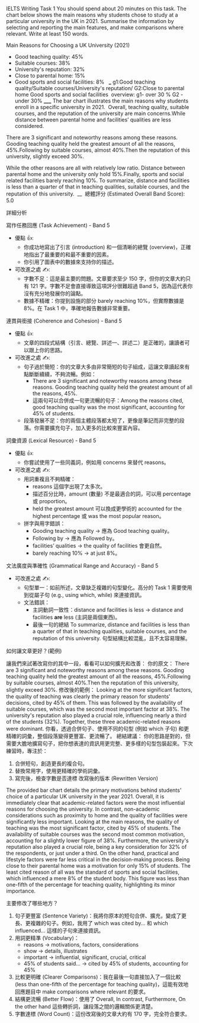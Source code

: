 IELTS Writing Task 1
You should spend about 20 minutes on this task.
The chart below shows the main reasons why students chose to study at a particular university in the UK in 2021.
Summarise the information by selecting and reporting the main features, and make comparisons where relevant.
Write at least 150 words.

Main Reasons for Choosing a UK University (2021)

- Good teaching quality: 45%
- Suitable courses: 38%
- University's reputation: 32%
- Close to parental home: 15%
- Good sports and social facilities: 8%
    **\_** g1:Good teaching quality/Suitable courses/University's reputation/
  G2:Close to parental home Good sports and social facilities  overview: g1- over 30 %
  G2 -under 30% **\_\_\_** The bar chart illustrates the main reasons why students enroll in a specific university in 2021. 
  Overall, teaching quality, suitable courses, and the reputation of the university are main concerns.While distance between parental home and facilities’ qualities are less considered.

There are 3 significant and noteworthy reasons among these reasons.
Gooding teaching quality held the greatest amount of all the reasons, 45%.Following by suitable courses, almost 40%.Then the reputation of this university, slightly exceed 30%.

While the other reasons are all with relatively low ratio.
Distance between parental home and the university only hold 15%.Finally, sports and social related facilities barely reaching 10%.
To summarize, distance and facilities is less than a quarter of that in teaching qualities, suitable courses, and the reputation of this university.  \_\_  總體評分 (Estimated Overall Band Score): 5.0

詳細分析

寫作任務回應 (Task Achievement) - Band 5

- 優點 👍:
  - 你成功地寫出了引言 (introduction) 和一個清晰的總覽 (overview)，正確地指出了最重要的和最不重要的因素。
  - 你引用了圖表中的數據來支持你的描述。
- 可改進之處 ✍️:
  - 字數不足：這是最主要的問題。文章要求至少 150 字，但你的文章大約只有 121 字。字數不足會直接導致這項評分很難超過 Band 5，因為這代表你沒有充分地發展你的論點。
  - 數據不精確：你提到設施的部分 barely reaching 10%，但實際數據是 8%。在 Task 1 中，準確地報告數據非常重要。

連貫與銜接 (Coherence and Cohesion) - Band 5

- 優點 👍:
  - 文章的四段式結構（引言、總覽、詳述一、詳述二）是正確的，讓讀者可以跟上你的思路。
- 可改進之處 ✍️:
  - 句子過於簡短：你的文章大多由非常簡短的句子組成，這讓文章讀起來有點斷斷續續，不夠流暢。例如：
    - There are 3 significant and noteworthy reasons among these reasons. Gooding teaching quality held the greatest amount of all the reasons, 45%.
    - 這兩句可以合併成一句更流暢的句子：Among the reasons cited, good teaching quality was the most significant, accounting for 45% of students.
  - 段落發展不足：你的兩個主體段落都太短了，更像是筆記而非完整的段落。你需要擴充句子，加入更多的比較來豐富內容。

詞彙資源 (Lexical Resource) - Band 5

- 優點 👍:
  - 你嘗試使用了一些同義詞，例如用 concerns 來替代 reasons。
- 可改進之處 ✍️:
  - 用詞重複且不夠精確：
    - reasons 這個字出現了太多次。
    - 描述百分比時，amount (數量) 不是最適合的詞，可以用 percentage 或 proportion。
    - held the greatest amount 可以換成更學術的 accounted for the highest percentage 或 was the most popular reason。
  - 拼字與用字錯誤：
    - Gooding teaching quality -> 應為 Good teaching quality。
    - Following by -> 應為 Followed by。
    - facilities’ qualities -> the quality of facilities 會更自然。
    - barely reaching 10% -> at just 8%。

文法廣度與準確性 (Grammatical Range and Accuracy) - Band 5

- 可改進之處 ✍️:
  - 句型單一：如前所述，文章缺乏複雜的句型變化。高分的 Task 1 需要使用到從屬子句 (e.g., using which, while) 來連接資訊。
  - 文法錯誤：
    - 主詞動詞一致性：distance and facilities is less -> distance and facilities **are** less (主詞是兩個東西)。
    - 最後一句的總結 To summarize, distance and facilities is less than a quarter of that in teaching qualities, suitable courses, and the reputation of this university. 句型結構比較混亂，且不太容易理解。

如何讓文章更好？(範例)

讓我們來試著改寫你的其中一段，看看可以如何擴充和改善：
你的原文：
There are 3 significant and noteworthy reasons among these reasons. Gooding teaching quality held the greatest amount of all the reasons, 45%.Following by suitable courses, almost 40%.Then the reputation of this university, slightly exceed 30%.
修改後的範例： Looking at the more significant factors, the quality of teaching was clearly the primary reason for students' decisions, cited by 45% of them. This was followed by the availability of suitable courses, which was the second most important factor at 38%. The university's reputation also played a crucial role, influencing nearly a third of the students (32%). Together, these three academic-related reasons were dominant.
你看，透過合併句子、使用不同的句型 (例如 which 子句) 和更精確的詞彙，整個段落變得更豐富、更流暢了。
總結建議： 你的思路是對的，但需要大膽地擴寫句子，把你想表達的資訊用更完整、更多樣的句型包裝起來。下次練習時，專注於：

1. 合併短句，創造更長的複合句。
2. 替換常用字，使用更精確的學術詞彙。
3. 寫完後，檢查字數是否達標
   改寫後的版本 (Rewritten Version)

The provided bar chart details the primary motivations behind students' choice of a particular UK university in the year 2021.
Overall, it is immediately clear that academic-related factors were the most influential reasons for choosing the university. In contrast, non-academic considerations such as proximity to home and the quality of facilities were significantly less important.
Looking at the main reasons, the quality of teaching was the most significant factor, cited by 45% of students. The availability of suitable courses was the second most common motivation, accounting for a slightly lower figure of 38%. Furthermore, the university's reputation also played a crucial role, being a key consideration for 32% of the respondents, or just under a third.
On the other hand, practical and lifestyle factors were far less critical in the decision-making process. Being close to their parental home was a motivation for only 15% of students. The least cited reason of all was the standard of sports and social facilities, which influenced a mere 8% of the student body. This figure was less than one-fifth of the percentage for teaching quality, highlighting its minor importance.

主要修改了哪些地方？

1. 句子更豐富 (Sentence Variety)：我將你原本的短句合併、擴充，變成了更長、更複雜的句子。例如，我用了 which was cited by... 和 which influenced... 這樣的子句來連接資訊。
2. 用詞更精準 (Vocabulary)：
   - reasons -> motivations, factors, considerations
   - show -> details, illustrates
   - important -> influential, significant, crucial, critical
   - 45% of students said... -> cited by 45% of students, accounting for 45%
3. 比較更明確 (Clearer Comparisons)：我在最後一句直接加入了一個比較 (less than one-fifth of the percentage for teaching quality)，這能有效地回應題目中 make comparisons where relevant 的要求。
4. 結構更流暢 (Better Flow)：使用了 Overall, In contrast, Furthermore, On the other hand 這些轉折詞，讓段落之間的邏輯關係更清楚。
5. 字數達標 (Word Count)：這份改寫後的文章大約有 170 字，完全符合要求。
